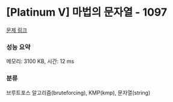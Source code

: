 # [Platinum V] 마법의 문자열 - 1097 

[문제 링크](https://www.acmicpc.net/problem/1097) 

### 성능 요약

메모리: 3100 KB, 시간: 12 ms

### 분류

브루트포스 알고리즘(bruteforcing), KMP(kmp), 문자열(string)

